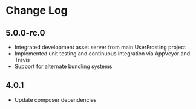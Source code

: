 # Change Log

## 5.0.0-rc.0

- Integrated development asset server from main UserFrosting project
- Implemented unit testing and continuous integration via AppVeyor and Travis
- Support for alternate bundling systems

## 4.0.1

- Update composer dependencies
